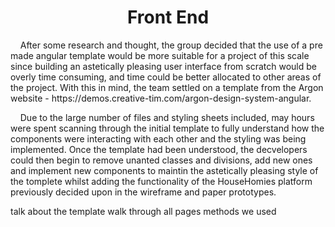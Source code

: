 <h1 align="center">Front End</h1>

<p>&nbsp;&nbsp;&nbsp;&nbsp;After some research and thought, the group decided that the use of a pre made angular template would be more suitable for a project of this scale since building an astetically pleasing user interface from scratch would be overly time consuming, and time could be better allocated to other areas of the project. With this in mind, the team settled on a template from the Argon website - https://demos.creative-tim.com/argon-design-system-angular.</p>

<p>&nbsp;&nbsp;&nbsp;&nbsp;Due to the large number of files and styling sheets included, may hours were spent scanning through the initial template to fully understand how the components were interacting with each other and the styling was being implemented. Once the template had been understood, the decvelopers could then begin to remove unanted classes and divisions, add new ones and implement new components to maintin the astetically pleasing style of the tomplete whilst adding the functionality of the HouseHomies platform previously decided upon in the wireframe and paper prototypes.</p> 



talk about the template
walk through all pages
methods we used

